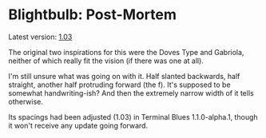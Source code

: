 # Blightbulb: Post-Mortem

Latest version: [1.03](../../data/fonts/blightbulb_gs_ro_1.03.png)

The original two inspirations for this were the Doves Type and Gabriola, neither of which really fit the vision (if there was one at all).

I'm still unsure what was going on with it.
Half slanted backwards, half straight, another half protruding forward (the f).
It's supposed to be somewhat handwriting-ish? And then the extremely narrow
width of it tells otherwise.

Its spacings had been adjusted (1.03) in Terminal Blues 1.1.0-alpha.1,
though it won't receive any update going forward.

